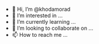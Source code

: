 - 👋 Hi, I’m @khodamorad
- 👀 I’m interested in ...
- 🌱 I’m currently learning ...
- 💞️ I’m looking to collaborate on ...
- 📫 How to reach me ...

<!---
khodamorad/khodamorad is a ✨ special ✨ repository because its `README.md` (this file) appears on your GitHub profile.
You can click the Preview link to take a look at your changes.
--->
